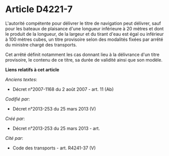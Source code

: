 # Article D4221-7

L'autorité compétente pour délivrer le titre de navigation peut délivrer, sauf pour les bateaux de plaisance d'une longueur
inférieure à 20 mètres et dont le produit de la longueur, de la largeur et du tirant d'eau est égal ou inférieur à 100 mètres
cubes, un titre provisoire selon des modalités fixées par arrêté du ministre chargé des transports.

Cet arrêté définit notamment les cas donnant lieu à la délivrance d'un titre provisoire, le contenu de ce titre, sa durée de
validité ainsi que son modèle.

**Liens relatifs à cet article**

_Anciens textes_:

  - Décret n°2007-1168 du 2 août 2007 - art. 11 (Ab)

_Codifié par_:

  - Décret n°2013-253 du 25 mars 2013 (V)

_Créé par_:

  - Décret n°2013-253 du 25 mars 2013 - art.

_Cité par_:

  - Code des transports - art. R4241-37 (V)
